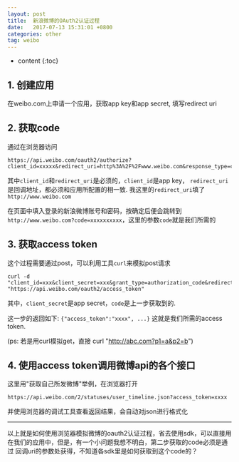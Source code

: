 ```yaml
---
layout: post
title:  新浪微博的OAuth2认证过程
date:   2017-07-13 15:31:01 +0800
categories: other
tag: weibo
---
```


* content
{:toc}


## 1. 创建应用

在weibo.com上申请一个应用，获取app key和app secret, 填写redirect uri

## 2. 获取code

通过在浏览器访问
```
https://api.weibo.com/oauth2/authorize?client_id=xxxxx&redirect_uri=http%3A%2F%2Fwww.weibo.com&response_type=code&forcelogin=true
```

其中`client_id`和`redirect_uri`是必须的，`client_id`是app key，
`redirect_uri`是回调地址，都必须和应用所配置的相一致.
我这里的`redirect_uri`填了`http://www.weibo.com`

在页面中填入登录的新浪微博账号和密码，按确定后便会跳转到
`http://www.weibo.com?code=xxxxxxxxxx`，这里的参数`code`就是我们所需的

## 3. 获取access token

这个过程需要通过post，可以利用工具`curl`来模拟post请求
```
curl -d "client_id=xxx&client_secret=xxx&grant_type=authorization_code&redirect_uri=http%3A%2F%2Fwww.weibo.com&code=xxxxx" "https://api.weibo.com/oauth2/access_token"
```

其中，`client_secret`是app secret，`code`是上一步获取到的.

这一步的返回如下:
`{"access_token":"xxxx", ...}`
这就是我们所需的access token.

(ps: 若是用curl模拟get，直接 curl "http://abc.com?p1=a&p2=b")

## 4. 使用access token调用微博api的各个接口

这里用"获取自己所发微博"举例，在浏览器打开
```
https://api.weibo.com/2/statuses/user_timeline.json?access_token=xxxx
```
并使用浏览器的调试工具查看返回结果，会自动对json进行格式化

---

以上就是如何使用浏览器模拟微博的oauth2认证过程，省去使用sdk，可以直接用
在我们的应用中，但是，有一个小问题我想不明白，第二步获取的code必须是通过
回调uri的参数处获得，不知道各sdk里是如何获取到这个code的？
